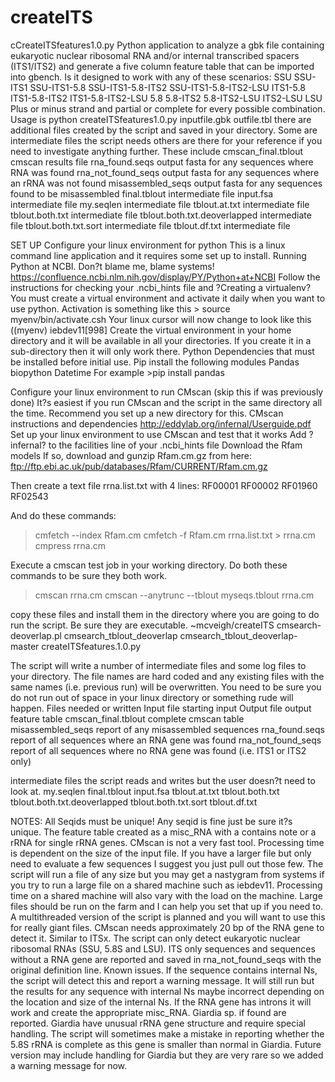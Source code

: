 # createITS
cCreateITSfeatures1.0.py
Python application to analyze a gbk file containing eukaryotic nuclear ribosomal RNA and/or internal transcribed spacers (ITS1/ITS2) and generate a five column feature table that can be imported into gbench. 
Is it designed to work with any of these scenarios:
SSU
SSU-ITS1
SSU-ITS1-5.8
SSU-ITS1-5.8-ITS2
SSU-ITS1-5.8-ITS2-LSU
ITS1-5.8
ITS1-5.8-ITS2
ITS1-5.8-ITS2-LSU
5.8
5.8-ITS2
5.8-ITS2-LSU
ITS2-LSU
LSU
Plus or minus strand and partial or complete for every possible combination. 
Usage is
python createITSfeatures1.0.py inputfile.gbk outfile.tbl
there are additional files created by the script and saved in your directory. Some are intermediate files the script needs others are there for your reference if you need to investigate anything further. These include
cmscan_final.tblout	cmscan results file
rna_found.seqs		output fasta for any sequences where RNA was found
rna_not_found_seqs	output fasta for any sequences where an rRNA was not found
misassembled_seqs	output fasta for any sequences found to be misassembled
final.tblout		intermediate file
input.fsa  		intermediate file
my.seqlen		intermediate file
tblout.at.txt		intermediate file
tblout.both.txt		intermediate file
tblout.both.txt.deoverlapped		intermediate file
tblout.both.txt.sort	intermediate file
tblout.df.txt		intermediate file


SET UP
Configure your linux environment for python
This is a linux command line application and it requires some set up to install. 
Running Python at NCBI. Don?t blame me, blame systems!
https://confluence.ncbi.nlm.nih.gov/display/PY/Python+at+NCBI
Follow the instructions for checking your .ncbi_hints file and ?Creating a virtualenv?
You must create a virtual environment and activate it daily when you want to use python.
Activation is something like this   > source myenv/bin/activate.csh
Your linux cursor will now change to look like this
((myenv) iebdev11[998]
Create the virtual environment in your home directory and it will be available in all your directories. If you create it in a sub-directory then it will only work there. 
Python Dependencies that must be installed before initial use. 
Pip install the following modules
Pandas
biopython
Datetime
For example >pip install pandas

Configure your linux environment to run CMscan (skip this if was previously done)
It?s easiest if you run CMscan and the script in the same directory all the time. Recommend you set up a new directory for this. 
CMscan instructions and dependencies
http://eddylab.org/infernal/Userguide.pdf
Set up your linux environment to use CMscan and test that it works
Add ?infernal? to the facilities line of your .ncbi_hints file
Download the Rfam models
If so, download and gunzip Rfam.cm.gz from here: ftp://ftp.ebi.ac.uk/pub/databases/Rfam/CURRENT/Rfam.cm.gz

Then create a text file rrna.list.txt with 4 lines:
RF00001
RF00002
RF01960
RF02543

And do these commands:
> cmfetch --index Rfam.cm
> cmfetch -f Rfam.cm rrna.list.txt > rrna.cm
> cmpress rrna.cm

Execute a cmscan test job in your working directory. Do both these commands to be sure they both work. 
> cmscan rrna.cm <fasta file>
>cmscan --anytrunc --tblout myseqs.tblout rrna.cm <fasta file>

copy these files and install them in the directory where you are going to do run the script. Be sure they are executable.
~mcveigh/createITS
cmsearch-deoverlap.pl
cmsearch_tblout_deoverlap
cmsearch_tblout_deoverlap-master
createITSfeatures.1.0.py

The script will write a number of intermediate files and some log files to your directory. The file names are hard coded and any existing files with the same names (i.e. previous run) will be overwritten. You need to be sure you do not run out of space in your linux directory or something rude will happen. 
Files needed or written
Input file	starting input
Output file	output feature table
cmscan_final.tblout	complete cmscan table
misassembled_seqs	report of any misassembled sequences
rna_found.seqs		report of all sequences where an RNA gene was found
rna_not_found_seqs	report of all sequences where no RNA gene was found (i.e. ITS1 or ITS2 only)

intermediate files the script reads and writes but the user doesn?t need to look at.
my.seqlen
final.tblout
input.fsa
tblout.at.txt
tblout.both.txt
tblout.both.txt.deoverlapped
tblout.both.txt.sort
tblout.df.txt

NOTES:
All Seqids must be unique! Any seqid is fine just be sure it?s unique.
The feature table created as a misc_RNA with a contains note or a rRNA for single rRNA genes. 
CMscan is not a very fast tool. Processing time is dependent on the size of the input file. If you have a larger file but only need to evaluate a few sequences I suggest you just pull out those few. The script will run a file of any size but you may get a nastygram from systems if you try to run a large file on a shared machine such as iebdev11. Processing time on a shared machine will also vary with the load on the machine. Large files should be run on the farm and I can help you set that up if you need to. A multithreaded version of the script is planned and you will want to use this for really giant files. 
CMscan needs approximately 20 bp of the RNA gene to detect it. Similar to ITSx.
The script can only detect eukaryotic nuclear ribosomal RNAs (SSU, 5.8S and LSU). ITS only sequences and sequences without a RNA gene are reported and saved in rna_not_found_seqs with the original definition line. 
Known issues. If the sequence contains internal Ns, the script will detect this and report a warning message. It will still run but the results for any sequence with internal Ns maybe incorrect depending on the location and size of the internal Ns. 
If the RNA gene has introns it will work and create the appropriate misc_RNA. 
Giardia sp. if found are reported. Giardia have unusual rRNA gene structure and require special handling. The script will sometimes make a mistake in reporting whether the 5.8S rRNA is complete as this gene is smaller than normal in Giardia. Future version may include handling for Giardia but they are very rare so we added a warning message for now. 



